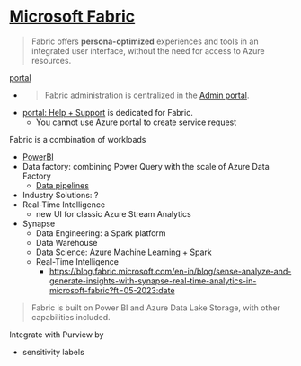 # [Microsoft Fabric](https://learn.microsoft.com/en-us/fabric/get-started/microsoft-fabric-overview)
> Fabric offers **persona-optimized** experiences and tools in an integrated user interface, without the need for access to Azure resources.
 
[portal](https://app.fabric.microsoft.com/)
- > Fabric administration is centralized in the [Admin portal](https://app.fabric.microsoft.com/admin-portal/tenantSettings).
- [portal: Help + Support](https://app.powerbi.com/admin-portal/supportCenter) is dedicated for Fabric.
  - You cannot use Azure portal to create service request

Fabric is a combination of workloads
- [PowerBI](https://github.com/davidkhala/power/tree/main/bi)
- Data factory: combining Power Query with the scale of Azure Data Factory
  - [Data pipelines](factory/pipeline/README.md)
- Industry Solutions: ?
- Real-Time Intelligence
  - new UI for classic Azure Stream Analytics 
- Synapse
  - Data Engineering: a Spark platform
  - Data Warehouse
  - Data Science: Azure Machine Learning + Spark
  - Real-Time Intelligence
     - https://blog.fabric.microsoft.com/en-in/blog/sense-analyze-and-generate-insights-with-synapse-real-time-analytics-in-microsoft-fabric?ft=05-2023:date

> Fabric is built on Power BI and Azure Data Lake Storage, with other capabilities included. 

Integrate with Purview by
- sensitivity labels
